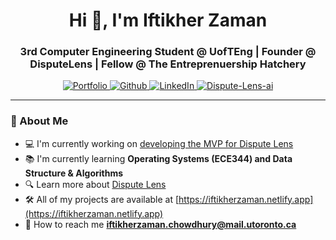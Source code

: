 

<h1 align="center">Hi 🚀, I'm Iftikher Zaman</h1>

<h3 align="center">3rd Computer Engineering Student @ UofTEng | Founder @ DisputeLens | Fellow @ The Entreprenuership Hatchery</h3>

<p align="center">
  <a href="https://iftikherzaman.netlify.app">
    <img src="https://img.shields.io/badge/-Portfolio-red?style=flat&logo=appveyor&logoColor=white" alt="Portfolio">
  </a>
  <a href="https://github.com/IftikherZaman">
    <img src="https://img.shields.io/badge/-Github-000?style=flat&logo=Github&logoColor=white" alt="Github">
  </a>
  <a href="https://linkedin.com/in/iftikher zaman">
    <img src="https://img.shields.io/badge/-LinkedIn-blue?style=flat&logo=Linkedin&logoColor=white" alt="LinkedIn">
  </a>
   <a href="https://linkedin.com/in/iftikher zaman">
    <img src="https://img.shields.io/badge/Dispute_Lens-fb9317" alt="Dispute-Lens-ai" >
  </a>
 


</p>

---

<h3 align="left">🚀 About Me</h3>

- 💻 I'm currently working on [developing the MVP for Dispute Lens](https://github.com/IftikherZaman/DisputeLens-Quote-Analysis-MVP)
- 📚 I'm currently learning **Operating Systems (ECE344) and Data Structure & Algorithms**
- 🔍 Learn more about [Dispute Lens](https://disputelens.netlify.app)
- 🛠️ All of my projects are available at [https://iftikherzaman.netlify.app](https://iftikherzaman.netlify.app)
- 📧 How to reach me **iftikherzaman.chowdhury@mail.utoronto.ca**




